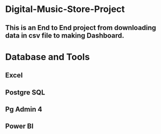 # Digital-Music-Store-Project
## This is an End to End project from downloading data in csv file to making Dashboard.


# Database and Tools
## Excel
## Postgre SQL
## Pg Admin 4
## Power BI
